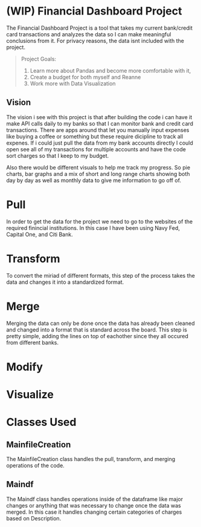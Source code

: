 # (WIP) Financial Dashboard Project

The Financial Dashboard Project is a tool that takes my current bank/credit card transactions and analyzes the data so I can make meaningful conclusions from it. For privacy reasons, the data isnt included with the project. <br/> 

> Project Goals: 
> 1. Learn more about Pandas and become more comfortable with it, 
> 2. Create a budget for both myself and Reanne
> 3. Work more with Data Visualization

## Vision
The vision i see with this project is that after building the code i can have it make API calls daily to my banks so that I can monitor bank and credit card transactions. There are apps around that let you manually input expenses like buying a coffee or something but these require dicipline to track all expenes. If i could just pull the data from my bank accounts directly I could open see all of my transactions for multiple accounts and have the code sort charges so that I keep to my budget. 

Also there would be different visuals to help me track my progress. So pie charts, bar graphs and a mix of short and long range charts showing both day by day as well as monthly data to give me information to go off of.

# Pull
In order to get the data for the project we need to go to the websites of the required finincial institutions. In this case I have been using Navy Fed, Capital One, and Citi Bank.

# Transform 
To convert the miriad of different formats, this step of the process takes the data and changes it into a standardized format.

# Merge
Merging the data can only be done once the data has already been cleaned and changed into a format that is standard across the board. This step is pretty simple, adding the lines on top of eachother since they all occured from different banks. 

# Modify

# Visualize

# Classes Used

## MainfileCreation
The MainfileCreation class handles the pull, transform, and merging operations of the code.

## Maindf
The Maindf class handles operations inside of the dataframe like major changes or anything that was necessary to change once the data was merged. In this case it handles changing certain categories of charges based on Description. 